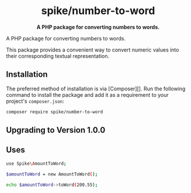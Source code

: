 <h1 align="center">spike/number-to-word</h1>

<p align="center">
    <strong>A PHP package for converting numbers to words.</strong>
</p>

A PHP package for converting numbers to words.

This package provides a convenient way to convert numeric values into their corresponding textual representation.

## Installation

The preferred method of installation is via [Composer][]. Run the following
command to install the package and add it as a requirement to your project's
`composer.json`:

```bash
composer require spike/number-to-word
```

## Upgrading to Version 1.0.0

## Uses

```bash
use Spike\AmountToWord;

$amountToWord = new AmountToWord();

echo $amountToWord->toWord(200.55);
```
